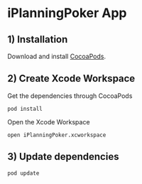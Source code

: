 # iPlanningPoker App

## 1) Installation

Download and install [CocoaPods](http://docs.cocoapods.org/guides/installing_cocoapods.html).


## 2) Create Xcode Workspace

Get the dependencies through CocoaPods
```
pod install
```

Open the Xcode Workspace
```
open iPlanningPoker.xcworkspace
```

## 3) Update dependencies

```
pod update
```
